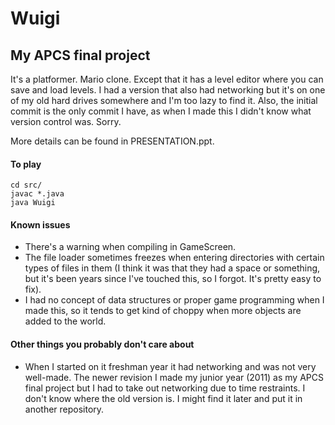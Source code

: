 # Wuigi #

## My APCS final project ##

It's a platformer. Mario clone. Except that it has a level editor where you can save and load levels. I had a version that also had networking but it's on one of my old hard drives somewhere and I'm too lazy to find it. Also, the initial commit is the only commit I have, as when I made this I didn't know what version control was. Sorry.

More details can be found in PRESENTATION.ppt.

#### To play ####

    cd src/
    javac *.java
    java Wuigi

#### Known issues ####

* There's a warning when compiling in GameScreen.
* The file loader sometimes freezes when entering directories with certain types of files in them (I think it was that they had a space or something, but it's been years since I've touched this, so I forgot. It's pretty easy to fix).
* I had no concept of data structures or proper game programming when I made this, so it tends to get kind of choppy when more objects are added to the world.

#### Other things you probably don't care about ####

* When I started on it freshman year it had networking and was not very well-made. The newer revision I made my junior year (2011) as my APCS final project but I had to take out networking due to time restraints. I don't know where the old version is. I might find it later and put it in another repository.
